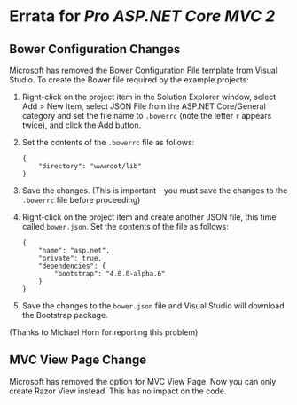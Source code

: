 # Errata for *Pro ASP.NET Core MVC 2*

## Bower Configuration Changes

Microsoft has removed the Bower Configuration File template from Visual Studio. To create the Bower file required by the example projects:

1. Right-click on the project item in the Solution Explorer window, select Add > New Item, select JSON File from the ASP.NET Core/General category and set the file name to `.bowerrc` (note the letter `r` appears twice), and click the Add button.
2. Set the contents of the `.bowerrc` file as follows:

    ````
    {
        "directory": "wwwroot/lib"
    }

3. Save the changes. (This is important - you must save the changes to the `.bowerrc` file before proceeding)

4. Right-click on the project item and create another JSON file, this time called `bower.json`. Set the contents of the file as follows:

    ````
    {
        "name": "asp.net",
        "private": true,
        "dependencies": {
            "bootstrap": "4.0.0-alpha.6"
        }
    }

5. Save the changes to the `bower.json` file and Visual Studio will download the Bootstrap package.

(Thanks to Michael Horn for reporting this problem)

## MVC View Page Change

Microsoft has removed the option for MVC View Page. Now you can only create Razor View instead. This has no impact on the code.

